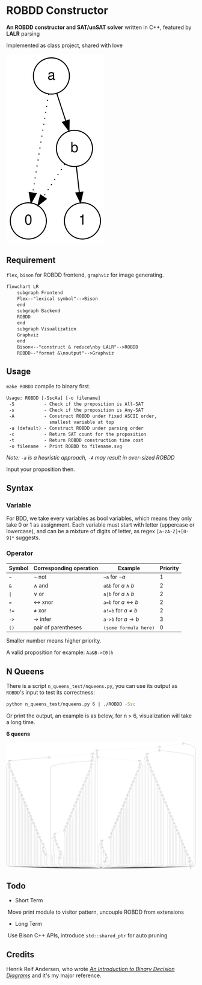 # ROBDD Constructor

**An ROBDD constructor and SAT/unSAT solver** written in C++, featured by **LALR** parsing

Implemented as class project, shared with love

<img src="./example.svg">

## Requirement

`flex`, `bison` for ROBDD frontend, `graphviz` for image generating.

~~~~mermaid
flowchart LR
    subgraph Frontend
    Flex--"lexical symbol"-->Bison
    end
    subgraph Backend
    ROBDD
    end
    subgraph Visualization
    Graphviz
    end
    Bison<--"construct & reduce\nby LALR"-->ROBDD
    ROBDD--"format &\noutput"-->Graphviz
~~~~

## Usage

`make ROBDD` compile to binary first.

~~~~
Usage: ROBDD [-SscAa] [-o filename]
 -S           - Check if the proposition is All-SAT
 -s           - Check if the proposition is Any-SAT
 -A           - Construct ROBDD under fixed ASCII order,
                smallest variable at top
 -a (default) - Construct ROBDD under parsing order
 -c           - Return SAT count for the proposition
 -t           - Return ROBDD construction time cost
 -o filename  - Print ROBDD to filename.svg
~~~~

*Note: `-a` is a heuristic approach, `-A` may result in over-sized ROBDD*

Input your proposition then.

## Syntax

### Variable

For BDD, we take every variables as bool variables, which means they only take 0 or 1 as assignment. Each variable must start with letter (uppercase or lowercase), and can be a mixture of digits of letter, as regex `[a-zA-Z]+[0-9]*` suggests.

### Operator

| Symbol | Corresponding operation | Example                        | Priority |
| ------ | ----------------------- | ------------------------------ | -------- |
| `~`    | $\neg$ not              | `~a` for $\neg a$              | 1        |
| `&`    | $\wedge$ and            | `a&b` for $a\wedge b$          | 2        |
| `\|`   | $\vee$ or               | `a\|b` for $a\wedge b$         | 2        |
| `=`    | $\leftrightarrow$ xnor  | `a=b` for $a\leftrightarrow b$ | 2        |
| `!=`   | $\neq$ xor              | `a!=b` for $a\neq b$           | 2        |
| `->`   | $\rightarrow$ infer     | `a->b` for $a\rightarrow b$    | 3        |
| `()`   | pair of parentheses     | `(some formula here)`          | 0        |

Smaller number means higher priority.

A valid proposition for example: `Aa&B->C0|h`

## N Queens

There is a script  `n_queens_test/nqueens.py`, you can use its output as `ROBDD`'s input to test its correctness:

~~~~bash
python n_queens_test/nqueens.py 6 | ./ROBDD -Ssc
~~~~

Or print the output, an example is as below, for n > 6, visualization will take a long time.

__6 queens__

<img src="n_queens_test/6-queens.svg">

## Todo

- Short Term

​	Move print module to visitor pattern, uncouple ROBDD from extensions

- Long Term

​	Use Bison C++ APIs, introduce `std::shared_ptr` for auto pruning

## Credits

Henrik Reif Andersen, who wrote *[An Introduction to Binary Decision Diagrams](https://www.cs.utexas.edu/~isil/cs389L/bdd.pdf)* and it's my major reference.
